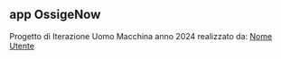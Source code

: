 ## app OssigeNow

Progetto di Iterazione Uomo Macchina anno 2024
realizzato da:
[Nome Utente](https://github.com/Marchisceddu)
